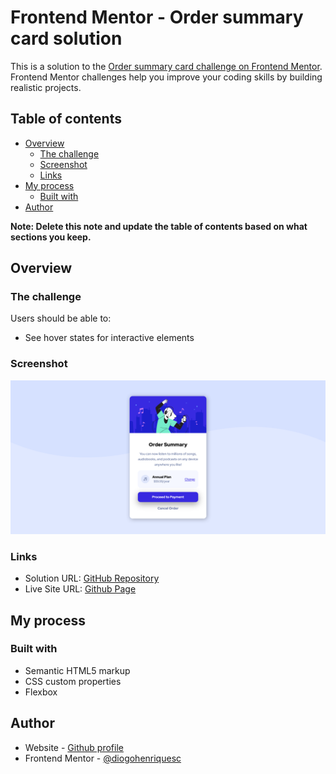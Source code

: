 # Frontend Mentor - Order summary card solution

This is a solution to the [Order summary card challenge on Frontend Mentor](https://www.frontendmentor.io/challenges/order-summary-component-QlPmajDUj). Frontend Mentor challenges help you improve your coding skills by building realistic projects. 

## Table of contents

- [Overview](#overview)
  - [The challenge](#the-challenge)
  - [Screenshot](#screenshot)
  - [Links](#links)
- [My process](#my-process)
  - [Built with](#built-with)
- [Author](#author)

**Note: Delete this note and update the table of contents based on what sections you keep.**

## Overview

### The challenge

Users should be able to:

- See hover states for interactive elements

### Screenshot

![](./assets/images/screenshot.png)

### Links

- Solution URL: [GitHub Repository](https://www.github.com/order-summary)
- Live Site URL: [Github Page](https://diogohenriquesc.github.io/order-summary)

## My process

### Built with

- Semantic HTML5 markup
- CSS custom properties
- Flexbox

## Author

- Website - [Github profile](https://www.github.com/diogohenriquesc)
- Frontend Mentor - [@diogohenriquesc](https://www.frontendmentor.io/profile/diogohenriquesc)